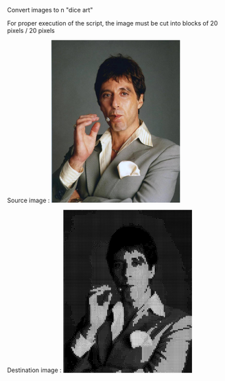Convert images to n "dice art"

For proper execution of the script, the image must be cut into blocks of 20 pixels / 20 pixels

Source image : <a href="https://github.com/clebail/image2des/blob/main/tony.jpg"><img src="https://github.com/clebail/image2des/blob/main/tony.jpg" width="300"></a>

Destination image : <a href="https://github.com/clebail/image2des/blob/main/tony_result.png"><img src="https://github.com/clebail/image2des/blob/main/tony_result.png" width="300"></a>
